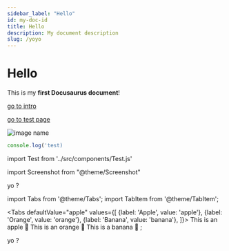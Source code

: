 ```yaml
---
sidebar_label: "Hello"
id: my-doc-id
title: Hello
description: My document description
slug: /yoyo
---
```


# Hello

This is my **first Docusaurus document**!

[go to intro](./intro)

[go to test page](/test)

![image name](/img/docusaurus.png)

```jsx title="test"
console.log('test)
```

import Test from '../src/components/Test.js'

<Test />

import Screenshot from "@theme/Screenshot"

<Screenshot />

yo ?

import Tabs from '@theme/Tabs';
import TabItem from '@theme/TabItem';

<Tabs
defaultValue="apple"
values={[
{label: 'Apple', value: 'apple'},
{label: 'Orange', value: 'orange'},
{label: 'Banana', value: 'banana'},
]}>
<TabItem value="apple">This is an apple 🍎</TabItem>
<TabItem value="orange">This is an orange 🍊</TabItem>
<TabItem value="banana">This is a banana 🍌</TabItem>
</Tabs>;

yo ?
